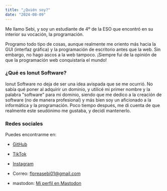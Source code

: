 ```yaml
---
title: "¿Quién soy?"
date: "2024-08-09"
---
```


Me llamo Sebi, y soy un estudiante de 4º de la ESO que encontró en su interior su vocación, la programación.

Programo todo tipo de cosas, aunque realmente me oriento más hacia la GUI (interfaz gráfica) y la programación de escritorio antes que la web. Sin embargo, no hago ascos a la web tampoco. ¡Siempre fui de la opinión de que la programación web conquistaría el mundo!

### ¿Qué es Ionut Software?

Ionut Software no deja de ser una idea avispada que se me ocurrió. No sabía qué poner al adquirir un dominio, y utilicé mi primer nombre y la palabra "software" para mi dominio, siendo que me dedico a la creación de software (no de manera profesional) y más bien soy un aficionado a la informática y la programación. Poco tiempo después, me di cuenta de que realmente este seudónimo me gustaba, y decidí mantenerlo.

### Redes sociales

Puedes encontrarme en:

- [GitHub](https://github.com/ionutsoftware/)
- [TikTok](https://www.tiktok.com/@__seebi11?_t=8ik9IwI2pIf&_r=1)
- [Instagram](https://www.instagram.com/elsebasuci?igsh=ODA1NTc5OTg5Nw%3D%3D&utm_source=qr)
- Correo: [floreasebi01@gmail.com](mailto:floreasebi01@gmail.com)

- mastodon: <a rel="me" href="https://comunidad.nvda.es/@IonutSebastian_f">Mi perfil en Mastodon</a>
